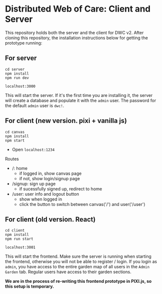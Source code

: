 # Distributed Web of Care: Client and Server

This repository holds both the server and the client for DWC v2. After cloning this repository, the installation instructions below for getting the prototype running:

## For server

```
cd server
npm install
npm run dev
```

`localhost:3000`

This will start the server. If it's the first time you are installing it, the server will create a database and populate it with the `admin` user. The password for the default `admin` user is `dwc!`.

## For client (new version. pixi + vanilla js)
```
cd canvas
npm install
npm start
```
- Open `localhost:1234` 

Routes
- /: home
  - if logged in, show canvas page
  - if not, show login/signup page
- /signup: sign up page
  - if sucessfully signed up, redirect to home
- /user: user info and logout button
  - show when logged in
  - click the button to switch between canvas('/') and user('/user')

## For client (old version. React)

```
cd client
npm install
npm run start
```

`localhost:3001`

This will start the frontend. Make sure the server is running when starting the frontend, otherwise you will not be able to register / login.
If you login as `admin`, you have access to the entire garden map of all users in the `Admin Garden` tab.
Regular users have access to their garden sections.

**We are in the process of re-writing this frontend prototype in PIXI.js, so this setup is temporary.**

